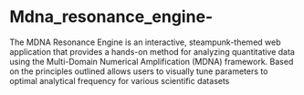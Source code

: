 # Mdna_resonance_engine-
The MDNA Resonance Engine is an interactive, steampunk-themed web application that provides a hands-on method for analyzing quantitative data using the Multi-Domain Numerical Amplification (MDNA) framework. Based on the principles outlined allows users to visually tune parameters to optimal analytical frequency for various scientific datasets
